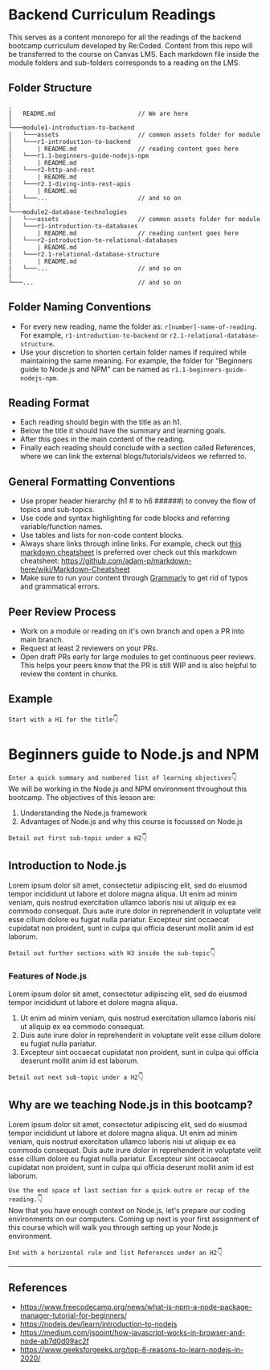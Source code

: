 # Backend Curriculum Readings
This serves as a content monorepo for all the readings of the backend bootcamp curriculum developed by Re:Coded. Content from this repo will be transferred to the course on Canvas LMS. Each markdown file inside the module folders and sub-folders corresponds to a reading on the LMS.

## Folder Structure
```
.
│   README.md                       // We are here   
│
└───module1-introduction-to-backend
|   └───assets                      // common assets folder for module
│   └───r1-introduction-to-backend
|       | README.md                 // reading content goes here
│   └───r1.1-beginners-guide-nodejs-npm
|       | README.md
|   └───r2-http-and-rest
|       | README.md
|   └───r2.1-diving-into-rest-apis
|       | README.md
|   └───...                         // and so on
|
└───module2-database-technologies
|   └───assets                      // common assets folder for module
│   └───r1-introduction-to-databases
|       | README.md                 // reading content goes here
│   └───r2-introduction-to-relational-databases
|       | README.md
|   └───r2.1-relational-database-structure
|       | README.md
|   └───...                         // and so on
|
└───...                             // and so on
```

## Folder Naming Conventions

- For every new reading, name the folder as: `r[number]-name-of-reading`. For example, `r1-introduction-to-backend` or `r2.1-relational-database-structure`.
- Use your discretion to shorten certain folder names if required while maintaining the same meaning. For example, the folder for "Beginners guide to Node.js and NPM" can be named as `r1.1-beginners-guide-nodejs-npm`.

## Reading Format

- Each reading should begin with the title as an h1.
- Below the title it should have the summary and learning goals.
- After this goes in the main content of the reading.
- Finally each reading should conclude with a section called References, where we can link the external blogs/tutorials/videos we referred to.

## General Formatting Conventions

- Use proper header hierarchy (h1 # to h6 ######) to convey the flow of topics and sub-topics.
- Use code and syntax highlighting for code blocks and referring variable/function names.
- Use tables and lists for non-code content blocks.
- Always share links through inline links. For example, check out [this markdown cheatsheet](https://github.com/adam-p/markdown-here/wiki/Markdown-Cheatsheet) is preferred over check out this markdown cheatsheet: https://github.com/adam-p/markdown-here/wiki/Markdown-Cheatsheet 
- Make sure to run your content through [Grammarly](https://www.grammarly.com/) to get rid of typos and grammatical errors.


## Peer Review Process
- Work on a module or reading on it's own branch and open a PR into main branch.
- Request at least 2 reviewers on your PRs.
- Open draft PRs early for large modules to get continuous peer reviews. This helps your peers know that the PR is still WIP and is also helpful to review the content in chunks.

## Example

`Start with a H1 for the title`👇
# Beginners guide to Node.js and NPM
`Enter a quick summary and numbered list of learning objectives`👇<br/>
We will be working in the Node.js and NPM environment throughout this bootcamp. The objectives of this lesson are:
1. Understanding the Node.js framework
2. Advantages of Node.js and why this course is focussed on Node.js

`Detail out first sub-topic under a H2`👇
## Introduction to Node.js
Lorem ipsum dolor sit amet, consectetur adipiscing elit, sed do eiusmod tempor incididunt ut labore et dolore magna aliqua. Ut enim ad minim veniam, quis nostrud exercitation ullamco laboris nisi ut aliquip ex ea commodo consequat. Duis aute irure dolor in reprehenderit in voluptate velit esse cillum dolore eu fugiat nulla pariatur. Excepteur sint occaecat cupidatat non proident, sunt in culpa qui officia deserunt mollit anim id est laborum.

`Detail out further sections with H3 inside the sub-topic`👇
### Features of Node.js
Lorem ipsum dolor sit amet, consectetur adipiscing elit, sed do eiusmod tempor incididunt ut labore et dolore magna aliqua.
1. Ut enim ad minim veniam, quis nostrud exercitation ullamco laboris nisi ut aliquip ex ea commodo consequat.
2. Duis aute irure dolor in reprehenderit in voluptate velit esse cillum dolore eu fugiat nulla pariatur.
3. Excepteur sint occaecat cupidatat non proident, sunt in culpa qui officia deserunt mollit anim id est laborum.

`Detail out next sub-topic under a H2`👇
## Why are we teaching Node.js in this bootcamp?
Lorem ipsum dolor sit amet, consectetur adipiscing elit, sed do eiusmod tempor incididunt ut labore et dolore magna aliqua. Ut enim ad minim veniam, quis nostrud exercitation ullamco laboris nisi ut aliquip ex ea commodo consequat. Duis aute irure dolor in reprehenderit in voluptate velit esse cillum dolore eu fugiat nulla pariatur. Excepteur sint occaecat cupidatat non proident, sunt in culpa qui officia deserunt mollit anim id est laborum.

`Use the end space of last section for a quick outro or recap of the reading.`👇<br/>
Now that you have enough context on Node.js, let's prepare our coding environments on our computers. Coming up next is your first assignment of this course which will walk you through setting up your Node.js environment.

`End with a horizontal rule and list References under an H2`👇

---
## References
- https://www.freecodecamp.org/news/what-is-npm-a-node-package-manager-tutorial-for-beginners/
- https://nodejs.dev/learn/introduction-to-nodejs
- https://medium.com/jspoint/how-javascript-works-in-browser-and-node-ab7d0d09ac2f
- https://www.geeksforgeeks.org/top-8-reasons-to-learn-nodejs-in-2020/